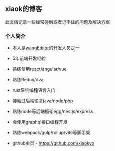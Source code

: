 ## xiaok的博客

此文档记录一些经常碰到或者记不住的问题及解决方案

### 个人简介

- 本人是[wangEditor](https://www.wangeditor.com/doc#%E5%BC%80%E5%8F%91%E4%BA%BA%E5%91%98)的开发人员之一

- 5年前端开发经验
- 熟练使用react/angular/vue
- 熟练Redux/dva
- rust系统编程语言入门
- 接触过后端语言java/node/php
- 熟练node等后端框架egg/nestjs/express
- 会使用graphql接口编程开发
- 熟练webpack/gulp/rollup/vite等脚手架

- github主页 - https://github.com/xiaokyo

